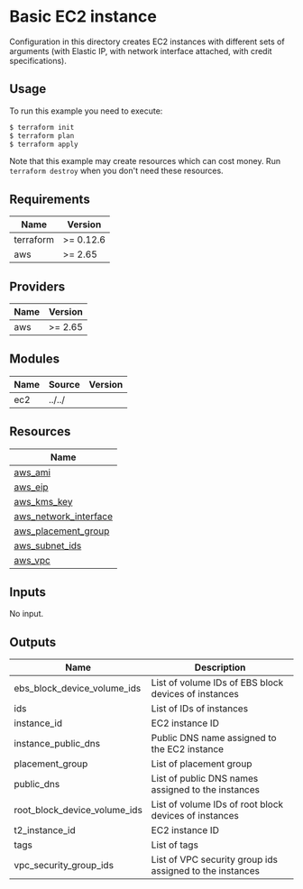 # Basic EC2 instance

Configuration in this directory creates EC2 instances with different sets of arguments (with Elastic IP, with network interface attached, with credit specifications).

## Usage

To run this example you need to execute:

```bash
$ terraform init
$ terraform plan
$ terraform apply
```

Note that this example may create resources which can cost money. Run `terraform destroy` when you don't need these resources.

<!-- BEGINNING OF PRE-COMMIT-TERRAFORM DOCS HOOK -->
## Requirements

| Name | Version |
|------|---------|
| terraform | >= 0.12.6 |
| aws | >= 2.65 |

## Providers

| Name | Version |
|------|---------|
| aws | >= 2.65 |

## Modules

| Name | Source | Version |
|------|--------|---------|
| ec2 | ../../ |  |

## Resources

| Name |
|------|
| [aws_ami](https://registry.terraform.io/providers/hashicorp/aws/2.65/docs/data-sources/ami) |
| [aws_eip](https://registry.terraform.io/providers/hashicorp/aws/2.65/docs/resources/eip) |
| [aws_kms_key](https://registry.terraform.io/providers/hashicorp/aws/2.65/docs/resources/kms_key) |
| [aws_network_interface](https://registry.terraform.io/providers/hashicorp/aws/2.65/docs/resources/network_interface) |
| [aws_placement_group](https://registry.terraform.io/providers/hashicorp/aws/2.65/docs/resources/placement_group) |
| [aws_subnet_ids](https://registry.terraform.io/providers/hashicorp/aws/2.65/docs/data-sources/subnet_ids) |
| [aws_vpc](https://registry.terraform.io/providers/hashicorp/aws/2.65/docs/data-sources/vpc) |

## Inputs

No input.

## Outputs

| Name | Description |
|------|-------------|
| ebs\_block\_device\_volume\_ids | List of volume IDs of EBS block devices of instances |
| ids | List of IDs of instances |
| instance\_id | EC2 instance ID |
| instance\_public\_dns | Public DNS name assigned to the EC2 instance |
| placement\_group | List of placement group |
| public\_dns | List of public DNS names assigned to the instances |
| root\_block\_device\_volume\_ids | List of volume IDs of root block devices of instances |
| t2\_instance\_id | EC2 instance ID |
| tags | List of tags |
| vpc\_security\_group\_ids | List of VPC security group ids assigned to the instances |
<!-- END OF PRE-COMMIT-TERRAFORM DOCS HOOK -->
